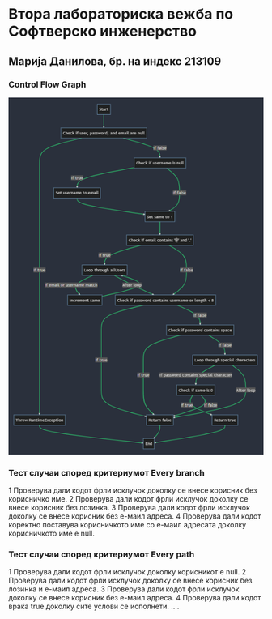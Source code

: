 # Втора лабораториска вежба по Софтверско инженерство

## Марија Данилова, бр. на индекс 213109

### Control Flow Graph

![marijacfg](./marija.png)

### Тест случаи според критериумот Every branch

1 Проверува дали кодот фрли исклучок доколку се внесе корисник без корисничко име.
2 Проверува дали кодот фрли исклучок доколку се внесе корисник без лозинка.
3 Проверува дали кодот фрли исклучок доколку се внесе корисник без е-маил адреса.
4 Проверува дали кодот коректно поставува корисничкото име со е-маил адресата доколку корисничкото име е null.

### Тест случаи според критериумот Every path

1 Проверува дали кодот фрли исклучок доколку корисникот е null.
2 Проверува дали кодот фрли исклучок доколку се внесе корисник без лозинка и е-маил адреса.
3 Проверува дали кодот фрли исклучок доколку се внесе корисник без е-маил адреса.
4 Проверува дали кодот враќа true доколку сите услови се исполнети.
....
